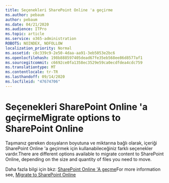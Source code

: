 ```yaml
---
title: Seçenekleri SharePoint Online 'a geçirme
ms.author: pebaum
author: pebaum
ms.date: 04/21/2020
ms.audience: ITPro
ms.topic: article
ms.service: o365-administration
ROBOTS: NOINDEX, NOFOLLOW
localization_priority: Normal
ms.assetid: c8c339c9-2e50-4daa-aa91-3eb5053e2bc6
ms.openlocfilehash: 198b888597405dead67fe35eb568ee86d8577af1
ms.sourcegitcommit: c6692ce0fa1358ec3529e59ca0ecdfdea4cdc759
ms.translationtype: MT
ms.contentlocale: tr-TR
ms.lasthandoff: 09/14/2020
ms.locfileid: "47674706"
---
```

# <a name="migrate-options-to-sharepoint-online"></a><span data-ttu-id="eecfa-102">Seçenekleri SharePoint Online 'a geçirme</span><span class="sxs-lookup"><span data-stu-id="eecfa-102">Migrate options to SharePoint Online</span></span>

<span data-ttu-id="eecfa-103">Taşımanız gereken dosyaların boyutuna ve miktarına bağlı olarak, içeriği SharePoint Online 'a geçirmek için kullanabileceğiniz farklı seçenekler vardır.</span><span class="sxs-lookup"><span data-stu-id="eecfa-103">There are different options available to migrate content to SharePoint Online, depending on the size and quantity of files you need to move.</span></span>
  
<span data-ttu-id="eecfa-104">Daha fazla bilgi için bkz: [SharePoint Online 'A geçme](https://go.microsoft.com/fwlink/?linkid-2022029)</span><span class="sxs-lookup"><span data-stu-id="eecfa-104">For more information see, [Migrate to SharePoint Online](https://go.microsoft.com/fwlink/?linkid-2022029)</span></span>
  


